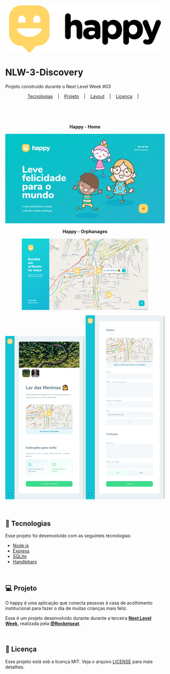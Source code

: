 <h1 align="center">
  <img alt="Happy" src=".github/logo-black.svg" /> 
</h1>

# NLW-3-Discovery 
Projeto construído durante o Next Level Week #03

<p align="center">
  <a href="#-tecnologias">Tecnologias</a> &nbsp;&nbsp;&nbsp;|&nbsp;&nbsp;&nbsp;
  <a href="#-projeto">Projeto</a> &nbsp;&nbsp;&nbsp;|&nbsp;&nbsp;&nbsp;
  <a href="#-layout">Layout</a> &nbsp;&nbsp;&nbsp;|&nbsp;&nbsp;&nbsp;
  <a href="#-licença">Licença</a> &nbsp;&nbsp;&nbsp;|&nbsp;&nbsp;&nbsp;
</p>

<br/>
<br/>
<br/>

<p align="center"><strong>Happy - Home</strong></p>
<p align="center">
  <img alt="Happy Home" src=".github/Happy_Home.gif" />
</p>

<p align="center">
  <strong>Happy - Orphanages</strong>
</p>
<p align="center">
  <img alt="Happy Orphanages" width="400" src=".github/Happy_Orphanages.png" />   
</p>

<p align="center">
<img alt="Happy Orphanage" width="250" src=".github/Happy_Orphanage.png" />
<img alt="Happy Create Orphanage" width="250" src=".github/Happy_CreateOrphanage.png" /> 
  
 </p>

<br/>

## 🚀 Tecnologias 

Esse projeto foi desenvolvido com as seguintes tecnologias:

* [Node.js](https://nodejs.org)
* [Express](https://expressjs.com)
* [SQLite](https://sqlite.org)
* [Handlebars](https://handlebarsjs.com)

<br/>

## 💻 Projeto 
O happy é uma aplicação que conecta pessoas à casa de acolhimento institucional para fazer o dia de muitas crianças mais feliz.

Esse é um projeto desenvolvido durante durante a terceira **[Next Level Week](https://nextlevelweek.com)**, realizada pela **[@Rocketseat](https://github.com/Rocketseat)**. 

<br/>

## 📝 Licença 
Esse projeto está sob a licença MIT. Veja o arquivo [LICENSE](LICENSE.md) para mais detalhes.
